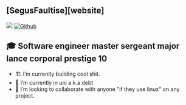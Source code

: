 ## [SegusFaultise][website]
![](https://visitor-badge.laobi.icu/badge?page_id=SegusFaultise.SegusFaultise) [![Github](https://img.shields.io/github/followers/SegusFaultise?label=Followers&logo=Github)](https://github.com/SegusFaultise)



## 🎓 Software engineer master sergeant major lance corporal prestige 10

- 🏗️ I’m currently building cool shit.
- 🏫 I’m currently in uni a.k.a debt
- 👯 I’m looking to collaborate with anyone "if they use linux" on any project.

<br />
